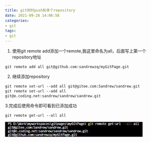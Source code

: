 ```yaml
---
title: git同时push到多个repository
date: 2021-09-28 14:06:58
categories: 
- git
tags: 
- git
---
```

1. 使用git remote add添加一个remote,我这里命名为all，后面写上第一个repository地址
```
git remote add all git@github.com:sandrewzq/myGitPage.git
```
2. 继续添加repository
```
git remote set-url --add all git@gitee.com:Sandrew/sandrew.git
git remote set-url --add all git@e.coding.net:sandrew/sandrew/sandrew.git
```
3.完成后使用命令即可看到已添加成功

```
git remote get-url --all all
```
![](gitremotegeturl.jpg)